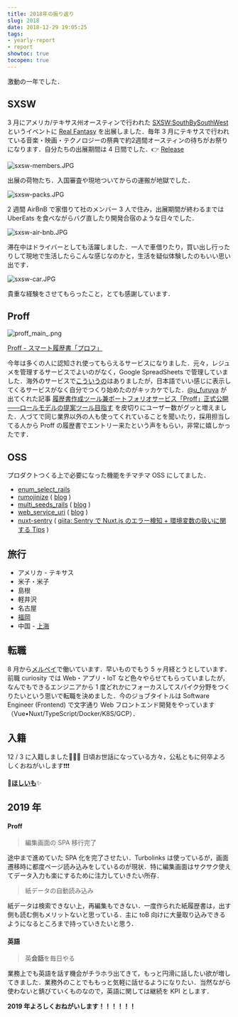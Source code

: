 ```yaml
---
title: 2018年の振り返り
slug: 2018
date: 2018-12-29 19:05:25
tags:
- yearly-report
- report
showtoc: true
tocopen: true
---
```


激動の一年でした．

## SXSW

3 月にアメリカ/テキサス州オースティンで行われた [SXSW:SouthBySouthWest](https://www.sxsw.com/world/day-in-pictures/) というイベントに [Real Fantasy](https://www.curiosity-inc.jp/solution/real-fantasy) を出展しました．毎年 3 月にテキサスで行われている音楽・映画・テクノロジーの祭典で約2週間オースティンの待ちがお祭りになります．自分たちの出展期間は 4 日間でした．👉 [Release](https://www.curiosity-inc.jp/archives/1778)


![sxsw-members.JPG](/images/2018-12-29-2018/sxsw-members.JPG 'sxsw-members.JPG')

出展の荷物たち．入国審査や現地ついてからの運搬が地獄でした．

![sxsw-packs.JPG](/images/2018-12-29-2018/sxsw-packs.JPG 'sxsw-packs.JPG')


2 週間 AirBnB で家借りて社のメンバー 3 人で住み，出展期間が終わるまでは UberEats を食べながらバグ直したり開発合宿のような日々でした．

![sxsw-air-bnb.JPG](/images/2018-12-29-2018/sxsw-air-bnb.JPG 'sxsw-air-bnb.JPG')

滞在中はドライバーとしても活躍しました．一人で車借りたり，買い出し行ったりして現地で生活したらこんな感じなのかと，生活を疑似体験したのもいい思い出です．

![sxsw-car.JPG](/images/2018-12-29-2018/sxsw-car.JPG 'sxsw-car.JPG')


貴重な経験をさせてもらったこと，とても感謝しています．


## Proff

![proff_main_.png](/images/2018-12-29-2018/proff_main_.png 'proff_main_.png')

[Proff - スマート履歴書「プロフ」](https://proff.io/)

今年は多くの人に認知され使ってもらえるサービスになりました．元々，レジュメを管理するサービスでよいのがなく，Google SpreadSheets で管理していました．海外のサービスで[こういうの](https://www.visualcv.com/)はありましたが，日本語でいい感じに表示してくるサービスがなく自分でつくり始めたのがキッカケでした．[@u_furuya](https://twitter.com/u_furuya) が出てくれた記事 [履歴書作成ツール兼ポートフォリオサービス「Proff」正式公開——ロールモデルの提案ツール目指す](https://jp.techcrunch.com/2018/08/20/proff-launched/) を皮切りにユーザー数がグッと増えました．人づてで同じ業界以外の人も使ってくれていることを聞いたり，採用担当してる人から Proff の履歴書でエントリー来たという声をもらい，非常に嬉しかったです．

## OSS

プロダクトつくる上で必要になった機能をチマチマ OSS にしてました．

- [enum_select_rails](https://github.com/tanakaworld/enum_select_rails)
- [rumojinize](https://github.com/tanakaworld/rumojinize) ( [blog](https://blog.tanaka.world/release-rumojinize/) )
- [multi_seeds_rails](https://github.com/tanakaworld/multi_seeds_rails) ( [blog](https://blog.tanaka.world/release-multi-seed-rails/) )
- [web_service_uri](https://github.com/tanakaworld/web_service_uri) ( [blog](https://blog.tanaka.world/release-web-service-uri/) )
- [nuxt-sentry](https://github.com/tanakaworld/nuxt-sentry) ( [qiita: Sentry で Nuxt.js のエラー検知 + 環境変数の扱いに関する Tips](https://qiita.com/tanakaworld/items/910d766361d398f43254) )

## 旅行

- アメリカ - テキサス
- 米子・米子
- 島根
- 軽井沢
- 名古屋
- [福岡](https://blog.tanaka.world/linepay-merchari-in-fukuoka/)
- 中国 - [上海](https://blog.tanaka.world/shanhai-2018/)


## 転職

8 月から[メルペイ](https://jp.merpay.com/)で働いています．早いものでもう 5 ヶ月経とうとしています．前職 curiosity では Web・アプリ・IoT など色々やらせてもらっていましたが，なんでもできるエンジニアから 1 度どれかにフォーカスしてスパイク分野をつくりたいという思いで転職を決めました．今のジョブタイトルは Software Engineer (Frontend) で文字通り Web フロントエンド開発をやっています（Vue•Nuxt/TypeScript/Docker/K8S/GCP）．

## 入籍

12 / 3 に入籍しました🎉🎉🎉
日頃お世話になっている方々，公私ともに何卒よろしくおねがいします❗❗❗

👏**[ほしいも](http://amzn.asia/7XLT2nk)**✨

## 2019 年

#### Proff

> 編集画面の SPA 移行完了

途中まで進めていた SPA 化を完了させたい．Turbolinks は使っているが，画面遷移時に都度ページ読み込みをしているのが現状．特に編集画面はサクサク使えてデータ入力も楽にするために注力していきたい所存．


> 紙データの自動読み込み

紙データは検索できない上，再編集もできない．一度作られた紙履歴書は，出す側も読む側もメリットないと思っている．主に toB 向けに大量取り込みできるようになるところまで持っていきたいと思う．

#### 英語

> 英**会話**を毎日やる

業務上でも英語を話す機会がチラホラ出てきて，もっと円滑に話したい欲が増してきました．業務外のことでももっと気軽に話せるようになりたい．当然ながら使わないと錆びていくものなので，英語に関しては継続を KPI とします．


**2019 年よろしくおねがいします！！！！！！**
